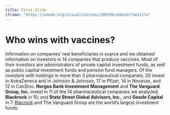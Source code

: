```yaml
---
title: First Slide
iframe: "https://onodo.org/visualizations/209356/embed/?notitle"
---
```


# Who wins with vaccines?

Information on companies’ real beneficiaries is scarce and we obtained information on investors in 14 companies that produce vaccines. Most of their investors are administrators of private capital investment funds, as well as public capital investment funds and pension fund managers. Of the investors with holdings in more than 3 pharmaceutical companies, 20 invest in AstraZeneca and in Johnson & Johnson, 17 in Pfizer, 14 in Novavax, and 12 in CanSino. **Norges Bank Investment Management** and **The Vanguard Group, Inc.** invest in 11 of the 14 pharmaceutical companies we analyzed; **Blackrock** in 10; and **State Street Global Advisors, Inc.**, and **Geode Capital** in 7. [Blacrock](https://poderlatam.org/project/conoceablackrock/) and The Vanguard Group are the world’s largest investment funds.
